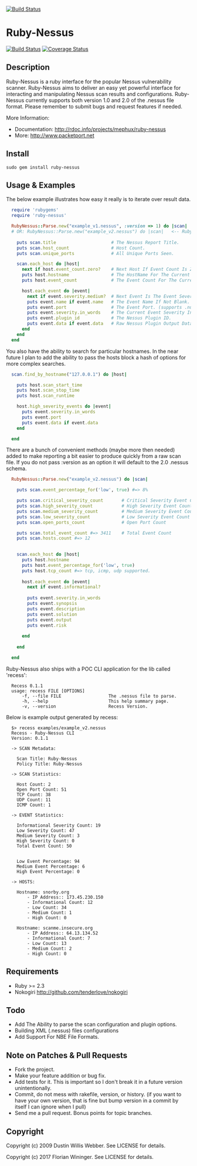 [![Build Status](http://komanda.io:8080/api/badges/mephux/ruby-nessus/status.svg)](http://komanda.io:8080/mephux/ruby-nessus)

# Ruby-Nessus

[![Build Status](https://travis-ci.org/Cyberwatch/ruby-nessus.svg?branch=master)](https://travis-ci.org/Cyberwatch/ruby-nessus)
[![Coverage Status](https://coveralls.io/repos/github/Cyberwatch/ruby-nessus/badge.svg?branch=master)](https://coveralls.io/github/Cyberwatch/ruby-nessus?branch=master)

## Description

Ruby-Nessus is a ruby interface for the popular Nessus vulnerability scanner. Ruby-Nessus aims to deliver an easy yet powerful interface for interacting and manipulating Nessus scan results and configurations. Ruby-Nessus currently supports both version 1.0 and 2.0 of the .nessus file format. Please remember to submit bugs and request features if needed.

More Information:
* Documentation: http://rdoc.info/projects/mephux/ruby-nessus
* More: http://www.packetport.net

## Install

  ```sudo gem install ruby-nessus```

## Usage & Examples

The below example illustrates how easy it really is to iterate over result data.
```ruby  
  require 'rubygems'
  require 'ruby-nessus'

  RubyNessus::Parse.new("example_v1.nessus", :version => 1) do |scan|
  # OR: RubyNessus::Parse.new("example_v2.nessus") do |scan|   <-- Ruby-Nessus will figured out the correct Nessus file version.
  
    puts scan.title                     # The Nessus Report Title.
    puts scan.host_count                # Host Count.
    puts scan.unique_ports              # All Unique Ports Seen.

    scan.each_host do |host|
      next if host.event_count.zero?    # Next Host If Event Count Is Zero.
      puts host.hostname                # The HostName For The Current Host.
      puts host.event_count             # The Event Count For The Current Host.

      host.each_event do |event|
        next if event.severity.medium?  # Next Event Is The Event Severity Is Low. (supports high? medium? low?)
        puts event.name if event.name   # The Event Name If Not Blank.
        puts event.port                 # The Event Port. (supports .number, .protocol and .service)
        puts event.severity.in_words    # The Current Event Severity In Words. i.e "High Severity"
        puts event.plugin_id            # The Nessus Plugin ID.
        puts event.data if event.data   # Raw Nessus Plugin Output Data.
      end
    end
  end
```

You also have the ability to search for particular hostnames. In the near future I plan to add the ability to pass the hosts block a hash of options for more complex searches.
```ruby
  scan.find_by_hostname("127.0.0.1") do |host|

    puts host.scan_start_time
    puts host.scan_stop_time
    puts host.scan_runtime

    host.high_severity_events do |event|
      puts event.severity.in_words
      puts event.port
      puts event.data if event.data
    end

  end
```
There are a bunch of convenient methods (maybe more then needed) added to make reporting a bit easier to produce quickly from a raw scan file. If you do not pass :version as an option it will default to the 2.0 .nessus schema.
```ruby
  RubyNessus::Parse.new("example_v2.nessus") do |scan|

    puts scan.event_percentage_for('low', true) #=> 8%

    puts scan.critical_severity_count       # Critical Severity Event Count
    puts scan.high_severity_count           # High Severity Event Count
    puts scan.medium_severity_count         # Medium Severity Event Count
    puts scan.low_severity_count            # Low Severity Event Count
    puts scan.open_ports_count              # Open Port Count

    puts scan.total_event_count #=> 3411    # Total Event Count
    puts scan.hosts.count #=> 12

    
    scan.each_host do |host|
      puts host.hostname
      puts host.event_percentage_for('low', true)
      puts host.tcp_count #=> tcp, icmp, udp supported.
    
      host.each_event do |event|
        next if event.informational?
        
        puts event.severity.in_words
        puts event.synopsis
        puts event.description
        puts event.solution
        puts event.output
        puts event.risk
        
      end
  
    end

  end
```
Ruby-Nessus also ships with a POC CLI application for the lib called 'recess':
```  
  Recess 0.1.1
  usage: recess FILE [OPTIONS]
      -f, --file FILE                  The .nessus file to parse.
      -h, --help                       This help summary page.
      -v, --version                    Recess Version.
```
Below is example output generated by recess:
```  
  $> recess examples/example_v2.nessus 
  Recess - Ruby-Nessus CLI
  Version: 0.1.1

  -> SCAN Metadata: 

  	Scan Title: Ruby-Nessus
  	Policy Title: Ruby-Nessus

  -> SCAN Statistics: 

  	Host Count: 2
  	Open Port Count: 51
  	TCP Count: 38
  	UDP Count: 11
  	ICMP Count: 1

  -> EVENT Statistics: 

  	Informational Severity Count: 19
  	Low Severity Count: 47
  	Medium Severity Count: 3
  	High Severity Count: 0
  	Total Event Count: 50


  	Low Event Percentage: 94
  	Medium Event Percentage: 6
  	High Event Percentage: 0

  -> HOSTS: 

  	Hostname: snorby.org
  		- IP Address:: 173.45.230.150
  		- Informational Count: 12
  		- Low Count: 34
  		- Medium Count: 1
  		- High Count: 0

  	Hostname: scanme.insecure.org
  		- IP Address:: 64.13.134.52
  		- Informational Count: 7
  		- Low Count: 13
  		- Medium Count: 2
  		- High Count: 0
```  
## Requirements
* Ruby >= 2.3
* Nokogiri http://github.com/tenderlove/nokogiri

## Todo
* Add The Ability to parse the scan configuration and plugin options.
* Building XML (.nessus) files configurations
* Add Support For NBE File Formats.

## Note on Patches & Pull Requests 
* Fork the project.
* Make your feature addition or bug fix.
* Add tests for it. This is important so I don't break it in a
  future version unintentionally.
* Commit, do not mess with rakefile, version, or history.
  (if you want to have your own version, that is fine but bump version in a commit by itself I can ignore when I pull)
* Send me a pull request. Bonus points for topic branches.

## Copyright

Copyright (c) 2009 Dustin Willis Webber. See LICENSE for details.

Copyright (c) 2017 Florian Wininger. See LICENSE for details.
